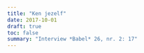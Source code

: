 ```yaml
---
title: "Ken jezelf"
date: 2017-10-01
draft: true
toc: false
summary: "Interview *Babel* 26, nr. 2: 17"
---
```


